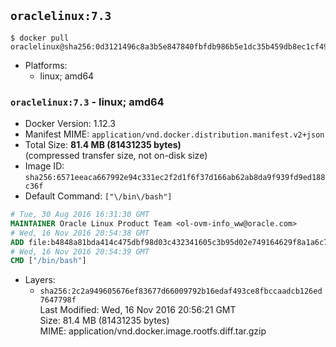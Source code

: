 ## `oraclelinux:7.3`

```console
$ docker pull oraclelinux@sha256:0d3121496c8a3b5e847840fbfdb986b5e1dc35b459db8ec1cf49d9915e6dc853
```

-	Platforms:
	-	linux; amd64

### `oraclelinux:7.3` - linux; amd64

-	Docker Version: 1.12.3
-	Manifest MIME: `application/vnd.docker.distribution.manifest.v2+json`
-	Total Size: **81.4 MB (81431235 bytes)**  
	(compressed transfer size, not on-disk size)
-	Image ID: `sha256:6571eeaca667992e94c331ec2f2d1f6f37d166ab62ab8da9f939fd9ed188c36f`
-	Default Command: `["\/bin\/bash"]`

```dockerfile
# Tue, 30 Aug 2016 16:31:30 GMT
MAINTAINER Oracle Linux Product Team <ol-ovm-info_ww@oracle.com>
# Wed, 16 Nov 2016 20:54:38 GMT
ADD file:b4848a81bda414c475dbf98d03c432341605c3b95d02e749164629f8a1a6c7b7 in / 
# Wed, 16 Nov 2016 20:54:39 GMT
CMD ["/bin/bash"]
```

-	Layers:
	-	`sha256:2c2a949605676ef83677d66009792b16edaf493ce8fbccaadcb126ed7647798f`  
		Last Modified: Wed, 16 Nov 2016 20:56:21 GMT  
		Size: 81.4 MB (81431235 bytes)  
		MIME: application/vnd.docker.image.rootfs.diff.tar.gzip
